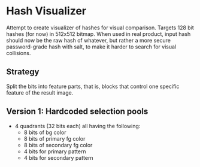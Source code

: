 # Hash Visualizer

Attempt to create visualizer of hashes for visual comparison.
Targets 128 bit hashes (for now) in 512x512 bitmap.
When used in real product, input hash should now be the raw hash of
whatever, but rather a more secure password-grade hash with salt,
to make it harder to search for visual collisions.

## Strategy
Split the bits into feature parts, that is, blocks that control one
specific feature of the result image.

## Version 1: Hardcoded selection pools
- 4 quadrants (32 bits each) all having the following:
    - 8 bits of bg color
    - 8 bits of primary fg color
    - 8 bits of secondary fg color
    - 4 bits for primary pattern
    - 4 bits for secondary pattern
    